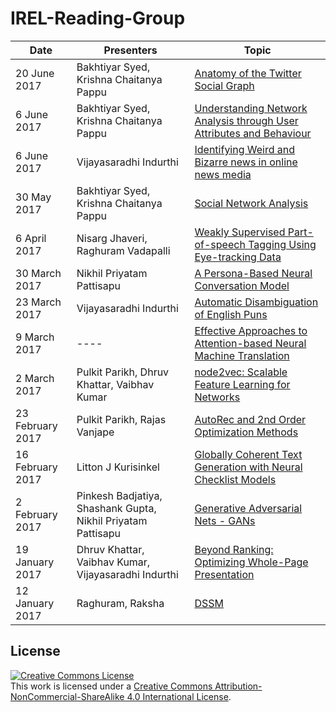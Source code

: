 # IREL-Reading-Group

|Date|Presenters|Topic   |
|---|---|---|
20 June 2017| Bakhtiyar Syed, Krishna Chaitanya Pappu|[Anatomy of the Twitter Social Graph](./Anatomy%20of%20the%20Twitter%20Social%20Graph/TWITTER_ONLY.pdf)|
|6 June 2017| Bakhtiyar Syed, Krishna Chaitanya Pappu|[Understanding Network Analysis through User Attributes and Behaviour](./Social%20Network%20Analysis/Social%20Network%20Structure.pptx)|
|6 June 2017|Vijayasaradhi Indurthi|[Identifying Weird and Bizarre news in online news media](./Identifying%20Weird%20and%20Bizarre)|
|30 May 2017| Bakhtiyar Syed, Krishna Chaitanya Pappu|[Social Network Analysis](./Social%20Network%20Analysis/SNAStructurePresentation1.pptx)|
|6 April 2017|Nisarg Jhaveri, Raghuram Vadapalli|[Weakly Supervised Part-of-speech Tagging Using Eye-tracking Data](https://www.aclweb.org/anthology/P/P16/P16-2094.pdf)|
|30 March 2017|Nikhil Priyatam Pattisapu |[A Persona-Based Neural Conversation Model](https://arxiv.org/pdf/1603.06155.pdf)|
|23 March 2017|Vijayasaradhi Indurthi |[Automatic Disambiguation of English Puns](./Automatic%20Disambiguation%20of%20Puns)|
|9 March 2017|----|[Effective Approaches to Attention-based Neural Machine Translation](./Effective_Approaches_to_Attention_based_Neural_Machine_Translation) |
|2 March 2017|Pulkit Parikh, Dhruv Khattar, Vaibhav Kumar|[node2vec: Scalable Feature Learning for Networks](./Beyond%20Ranking:%20Optimizing%20Whole-Page%20Presentation)|
|23 February 2017|Pulkit Parikh, Rajas Vanjape|[AutoRec and 2nd Order Optimization Methods](./AutoRec%20and%202nd%20Order%20Optimization%20Methods)|
|16 February 2017|Litton J Kurisinkel|[Globally Coherent Text Generation with Neural Checklist Models](./Globally%20Coherent%20Text%20Generation%20with%20Neural%20Checklist%20Models)|
|2 February 2017|Pinkesh Badjatiya, Shashank Gupta, Nikhil Priyatam Pattisapu|[Generative Adversarial Nets - GANs](./Generative%20Adversarial%20Nets%20-%20GANs)|
|19 January 2017|Dhruv Khattar, Vaibhav Kumar, Vijayasaradhi Indurthi|[Beyond Ranking: Optimizing Whole-Page Presentation](./Beyond%20Ranking:%20Optimizing%20Whole-Page%20Presentation)|
|12 January 2017|Raghuram, Raksha|[DSSM](./DSSM)|

## License
<a rel="license" href="http://creativecommons.org/licenses/by-nc-sa/4.0/"><img alt="Creative Commons License" style="border-width:0" src="https://i.creativecommons.org/l/by-nc-sa/4.0/88x31.png" /></a><br />This work is licensed under a <a rel="license" href="http://creativecommons.org/licenses/by-nc-sa/4.0/">Creative Commons Attribution-NonCommercial-ShareAlike 4.0 International License</a>.
